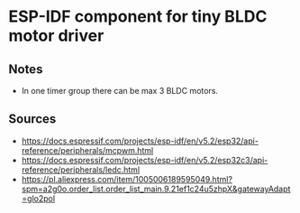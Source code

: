 # ESP-IDF component for tiny BLDC motor driver

## Notes
* In one timer group there can be max 3 BLDC motors.

## Sources
* https://docs.espressif.com/projects/esp-idf/en/v5.2/esp32/api-reference/peripherals/mcpwm.html
* https://docs.espressif.com/projects/esp-idf/en/v5.2/esp32c3/api-reference/peripherals/ledc.html
* https://pl.aliexpress.com/item/1005006189595049.html?spm=a2g0o.order_list.order_list_main.9.21ef1c24u5zhpX&gatewayAdapt=glo2pol

